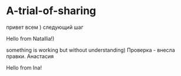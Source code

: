 # A-trial-of-sharing

привет всем )
следующий шаг

Hello from Natallia!)


something is working but without understanding)
Проверка - внесла правки. Анастасия

Hello from Ina!
